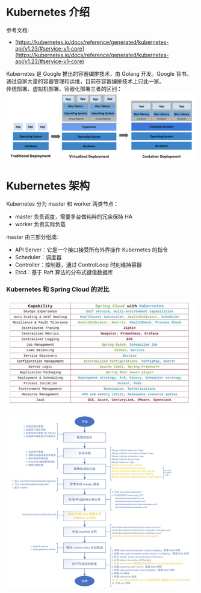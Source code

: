 <a name="bdWAr"></a>
# Kubernetes 介绍
参考文档:

- [https://kubernetes.io/docs/reference/generated/kubernetes-api/v1.23/#service-v1-core](https://kubernetes.io/docs/reference/generated/kubernetes-api/v1.23/#service-v1-core)

Kubernetes 是 Google 推出的容器编排技术，由 Golang 开发。Google 背书，通过自家大量的容器管理和运维，目前在容器编排技术上只此一家。<br />传统部署、虚拟机部署、容器化部署三者的区别：<br />![](./../assets/1658306431889-3842a32a-6c54-4190-a244-6459419ec94b.svg)
<a name="JrVDW"></a>
# Kubernetes 架构
Kubernetes 分为 master 和 worker 两类节点：

- master 负责调度，需要多台做纯粹的冗余保持 HA
- worker 负责实际负载

master 由三部分组成:

- API Server：它是一个接口接受所有外界操作 Kubernetes 的指令
- Scheduler：调度器
- Controller：控制器，通过 ControlLoop 时刻维持容器
- Etcd：基于 Raft 算法的分布式键值数据库

<a name="g60Ba"></a>
### Kubernetes 和 Spring Cloud 的对比

![image.png](./../assets/1646906397611-efb9adb3-5892-405d-8cf6-45eb664ef8d7.png)

![0d0eadfee1e6506472c6340aa044921.jpg](./../assets/1666593519943-b9e0238b-970c-4205-92af-6a607e6e1690.jpeg)
<a name="vyPba"></a>
# 
